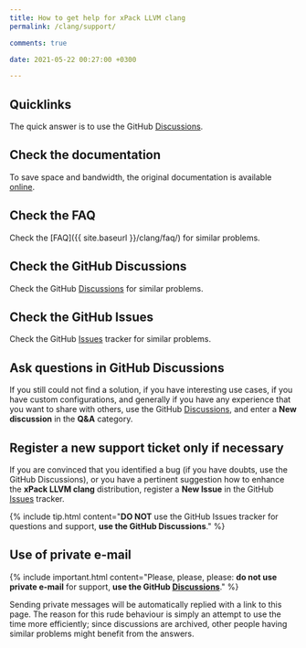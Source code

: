 ```yaml
---
title: How to get help for xPack LLVM clang
permalink: /clang/support/

comments: true

date: 2021-05-22 00:27:00 +0300

---
```


## Quicklinks

The quick answer is to use the GitHub
[Discussions](https://github.com/xpack-dev-tools/clang-xpack/discussions/).

## Check the documentation

To save space and bandwidth, the original documentation is available
[online](https://clang.llvm.org/docs/UsersManual.html).

## Check the FAQ

Check the [FAQ]({{ site.baseurl }}/clang/faq/)
for similar problems.

## Check the GitHub Discussions

Check the GitHub [Discussions](https://github.com/xpack-dev-tools/clang-xpack/discussions/) for
similar problems.

## Check the GitHub Issues

Check the GitHub
[Issues](https://github.com/xpack-dev-tools/clang-xpack/issues/)
tracker for similar problems.

## Ask questions in GitHub Discussions

If you still could not find a solution, if you have interesting use
cases, if you have custom configurations, and generally if you have
any experience that you want to share with others, use the GitHub
[Discussions](https://github.com/xpack-dev-tools/clang-xpack/discussions/),
and enter a **New discussion** in the **Q&A** category.

## Register a new support ticket only if necessary

If you are convinced that you identified a bug (if you have doubts,
use the GitHub Discussions),
or you have a pertinent suggestion how to enhance the **xPack LLVM clang**
distribution, register a **New Issue** in the GitHub
[Issues](https://github.com/xpack-dev-tools/clang-xpack/issues/)
tracker.

{% include tip.html content="**DO NOT** use the GitHub Issues tracker
for questions and support, **use the GitHub Discussions**." %}

## Use of private e-mail

{% include important.html content="Please, please, please: **do not use
private e-mail** for support, **use the GitHub
[Discussions](https://github.com/xpack-dev-tools/clang-xpack/discussions/)**." %}

Sending private messages will be automatically replied with
a link to this page.
The reason for this rude behaviour is simply an attempt to use
the time more efficiently; since discussions are archived, other people
having similar problems might benefit from the answers.
